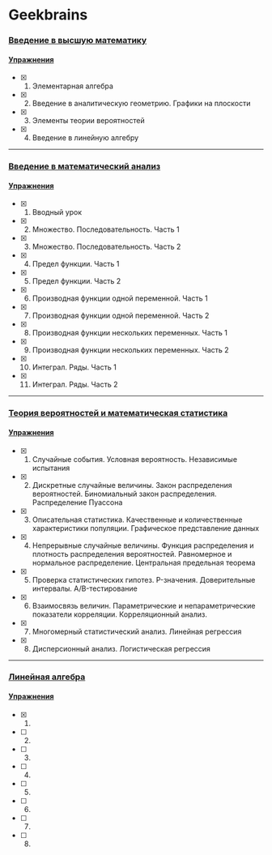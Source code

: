 # Geekbrains

### [Введение в высшую математику](https://geekbrains.ru/courses/477)
#### [Упражнения](https://github.com/Christinayar/Maths/tree/master/GU%20Introduction%20to%20Higher%20Maths)
- [x] 1. Элементарная алгебра
- [x] 2. Введение в аналитическую геометрию. Графики на плоскости
- [x] 3. Элементы теории вероятностей
- [x] 4. Введение в линейную алгебру

***
### [Введение в математический анализ](https://geekbrains.ru/courses/496)
#### [Упражнения](https://github.com/Christinayar/Maths/tree/master/GU%20Calculus)
- [x] 1. Вводный урок
- [x] 2. Множество. Последовательность. Часть 1
- [x] 3. Множество. Последовательность. Часть 2
- [x] 4. Предел функции. Часть 1
- [x] 5. Предел функции. Часть 2
- [x] 6. Производная функции одной переменной. Часть 1
- [x] 7. Производная функции одной переменной. Часть 2
- [x] 8. Производная функции нескольких переменных. Часть 1
- [x] 9. Производная функции нескольких переменных. Часть 2
- [x] 10. Интеграл. Ряды. Часть 1
- [x] 11. Интеграл. Ряды. Часть 2

***
### [Теория вероятностей и математическая статистика](https://geekbrains.ru/courses/478)
#### [Упражнения](https://github.com/Christinayar/Maths/tree/master/GU%20Probability%20Theory%20%26%20Math%20Statistics)
- [x] 1. Случайные события. Условная вероятность. Независимые испытания
- [x] 2. Дискретные случайные величины. Закон распределения вероятностей. Биномиальный закон распределения. Распределение Пуассона
- [x] 3. Описательная статистика. Качественные и количественные характеристики популяции. Графическое представление данных
- [x] 4. Непрерывные случайные величины. Функция распределения и плотность распределения вероятностей. Равномерное и нормальное распределение. Центральная предельная теорема
- [x] 5. Проверка статистических гипотез. P-значения. Доверительные интервалы. A/B-тестирование
- [x] 6. Взаимосвязь величин. Параметрические и непараметрические показатели корреляции. Корреляционный анализ.
- [x] 7. Многомерный статистический анализ. Линейная регрессия
- [x] 8. Дисперсионный анализ. Логистическая регрессия

***
### [Линейная алгебра]() 
#### [Упражнения]()
- [x] 1. 
- [ ] 2. 
- [ ] 3. 
- [ ] 4. 
- [ ] 5. 
- [ ] 6. 
- [ ] 7. 
- [ ] 8. 
